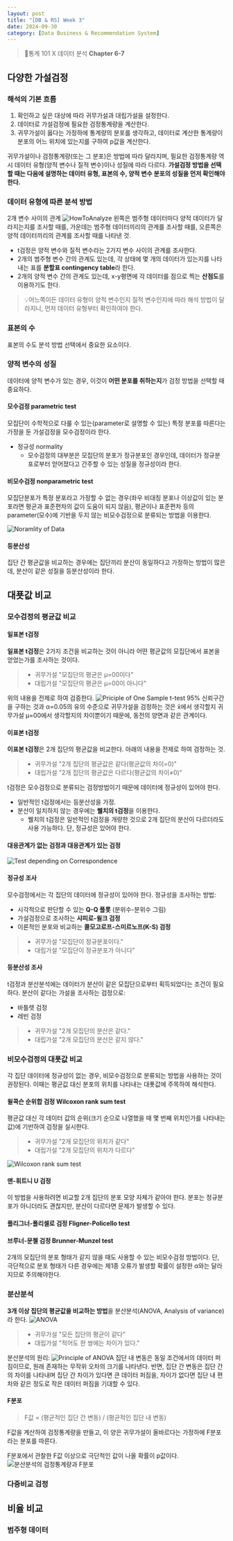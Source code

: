 ```yaml
---
layout: post
title: "[DB & RS] Week 3"
date: 2024-09-30
category: [Data Business & Recommendation System]
---
```


> 📌통계 101 X 데이터 분석 **Chapter 6-7**

## 다양한 가설검정

### 해석의 기본 흐름

1. 확인하고 싶은 대상에 따라 귀무가설과 대립가설을 설정한다.
2. 데이터로 가설검정에 필요한 검정통계량을 계산한다.
3. 귀무가설이 옳다는 가정하에 통계량의 분포를 생각하고, 데이터로 계산한 통계량이 분포의 어느 위치에 있는지를 구하여 p값을 계산한다.

귀무가설이나 검정통계량(또는 그 분포)은 방법에 따라 달라지며, 필요한 검정통계량 역시 데이터 유형(양적 변수나 질적 변수)이나 성질에 따라 다르다. **가설검정 방법을 선택할 때는 다음에 설명하는 데이터 유형, 표본의 수, 양적 변수 분포의 성질을 먼저 확인해야 한다.**

### 데이터 유형에 따른 분석 방법

2개 변수 사이의 관계
<img src="/public/img/240930/HowToAnalyze.png" alt="HowToAnalyze" >
왼쪽은 범주형 데이터마다 양적 데이터가 달라지는지를 조사할 때를, 가운데는 범주형 데이터끼리의 관계를 조사할 때를, 오른쪽은 양적 데이터끼리의 관계를 조사할 때를 나타낸 것.

- t검정은 양적 변수와 질적 변수라는 2가지 변수 사이의 관계를 조사한다.
- 2개의 범주형 변수 간의 관계도 있는데, 각 상태에 몇 개의 데이터가 있는지를 나타내는 표를 **분할표 contingency table**라 한다.
- 2개의 양적 변수 간의 관계도 있는데, x-y평면에 각 데이터를 점으로 찍는 **산점도**를 이용하기도 한다.

> 💡어느쪽이든 데이터 유형이 양적 변수인지 질적 변수인지에 따라 해석 방법이 달라지니, 먼저 데이터 유형부터 확인하여야 한다.

### 표본의 수

표본의 수도 분석 방법 선택에서 중요한 요소이다.

### 양적 변수의 성질

데이터에 양적 변수가 있는 경우, 이것이 **어떤 분포를 취하는지**가 검정 방법을 선택할 때 중요하다.

#### 모수검정 parametric test

모집단이 수학적으로 다룰 수 있는(parameter로 설명할 수 있는) 특정 분포를 따른다는 가정을 둔 가설검정을 모수검정이라 한다.

- 정규성 normality
  - 모수검정의 대부분은 모집단의 분포가 정규분포인 경우인데, 데이터가 정규분포로부터 얻어졌다고 간주할 수 있는 성질을 정규성이라 한다.

#### 비모수검정 nonparametric test

모집단분포가 특정 분포라고 가정할 수 없는 경우(좌우 비대칭 분포나 이상값이 있는 분포라면 평균과 표준편차의 값이 도움이 되지 않음), 평균이나 표준편차 등의 parameter(모수)에 기반을 두지 않는 비모수검정으로 분류되는 방법을 이용한다.

<img src="/public/img/240930/NormalityofData.png" alt="Noramlity of Data">

#### 등분산성

집단 간 평균값을 비교하는 경우에는 집단끼리 분산이 동일하다고 가정하는 방법이 많은데, 분산이 같은 성질을 등분산성이라 한다.

## 대푯값 비교

### 모수검정의 평균값 비교

#### 일표본 t검정

**일표본 t검정**은 2가지 조건을 비교하는 것이 아니라 어떤 평균값의 모집단에서 표본을 얻었는가를 조사하는 것이다.

> - 귀무가설 "모집단의 평균은 μ=00이다"
> - 대립가설 "모집단의 평균은 μ=00이 아니다"

위의 내용을 전제로 하여 검증한다.
<img src="/public/img/240930/일표본t검정의 원리.png" alt="Priciple of One Sample t-test">
95% 신뢰구간을 구하는 것과 α=0.05의 유의 수준으로 귀무가설을 검정하는 것은 x̄에서 생각할지 귀무가설 μ=00에서 생각할지의 차이뿐이기 때문에, 동전의 양면과 같은 관계이다.

#### 이표본 t검정

**이표본 t검정**은 2개 집단의 평균값을 비교한다. 아래의 내용을 전제로 하여 검정하는 것.

> - 귀무가설 "2개 집단의 평균값은 같다(평균값의 차이=0)"
> - 대립가설 "2개 집단의 평균값은 다르다(평균값의 차이≠0)"

t검정은 모수검정으로 분류되는 검정방법이기 때문에 데이터에 정규성이 있어야 한다.

- 일반적인 t검정에서는 등분산성을 가정.
- 분산이 일치하지 않는 경우에는 **웰치의 t검정**을 이용한다.
  - 웰치의 t검정은 일반적인 t검정을 개량한 것으로 2개 집단의 분산이 다르더라도 사용 가능하다. 단, 정규성은 있어야 한다.

#### 대응관계가 없는 검정과 대응관계가 있는 검정

<img src="/public/img/240930/대응관계 유무에 따른 검정.png" alt="Test depending on Correspondence">

#### 정규성 조사

모수검정에서는 각 집단의 데이터에 정규성이 있어야 한다.
정규성을 조사하는 방법:

- 시각적으로 판단할 수 있는 **Q-Q 플롯** (분위수-분위수 그림)
- 가설검정으로 조사하는 **샤피로-윌크 검정**
- 이론적인 분포와 비교하는 **콜모고로프-스미르노프(K-S) 검정**

> - 귀무가설 "모집단이 정규분포이다."
> - 대립가설 "모집단이 정규분포가 아니다"

#### 등분산성 조사

t검정과 분산분석에는 데이터가 분산이 같은 모집단으로부터 획득되었다는 조건이 필요하다.
분산이 같다는 가설을 조사하는 검정으로:

- 바틀렛 검정
- 레빈 검정

> - 귀무가설 "2개 모집단의 분산은 같다."
> - 대립가설 "2개 모집단의 분산은 같지 않다."

### 비모수검정의 대푯값 비교

각 집단 데이터에 정규성이 없는 경우, 비모수검정으로 분류되는 방법을 사용하는 것이 권장된다. 이때는 평균값 대신 분포의 위치를 나타내는 대푯값에 주목하여 해석한다.

#### 윌콕슨 순위합 검정 Wilcoxon rank sum test

평균값 대신 각 데이터 값의 순위(크기 순으로 나열했을 때 몇 번째 위치인가를 나타내는 값)에 기반하여 검정을 실시한다.

> - 귀무가설 "2개 모집단의 위치가 같다"
> - 대립가설 "2개 모집단의 위치가 다르다"

<img src="/public/img/240930/Wilcoxon.png" alt="Wilcoxon rank sum test">

#### 맨-휘트니 U 검정

이 방법을 사용하려면 비교할 2개 집단의 분포 모양 자체가 같아야 한다. 분포는 정규분포가 아니더라도 괜찮지만, 분산이 다르다면 문제가 발생할 수 있다.

#### 플리그너-폴리셀로 검정 Fligner-Policello test

#### 브루너-문첼 검정 Brunner-Munzel test

2개의 모집단의 분포 형태가 같지 않을 때도 사용할 수 있는 비모수검정 방법이다. 단, 극단적으로 분포 형태가 다른 경우에는 제1종 오류가 발생할 확률이 설정한 α와는 달라지므로 주의해야한다.

### 분산분석

**3개 이상 집단의 평균값을 비교하는 방법**을 분산분석(ANOVA, Analysis of variance)라 한다.
<img src="/public/img/240930/ANOVA.png" alt="ANOVA">

> - 귀무가설 "모든 집단의 평균이 같다"
> - 대립가설 "적어도 한 쌍에는 차이가 있다."

분산분석의 원리:
<img src="/public/img/240930/Principle of ANOVA.png" alt="Principle of ANOVA">
집단 내 변동은 동일 조건에서의 데이터 퍼짐이므로, 원래 존재하는 무작위 오차의 크기를 나타낸다. 반면, 집단 간 변동은 집단 간의 차이를 나타내며 집단 간 차이가 있다면 큰 데이터 퍼짐을, 차이가 없다면 집단 내 편차와 같은 정도로 작은 데이터 퍼짐을 기대할 수 있다.

#### F분포

> F값 = (평균적인 집단 간 변동) / (평균적인 집단 내 변동)

F값을 계산하여 검정통계량을 만들고, 이 양은 귀무가설이 올바르다는 가정하에 F분포라는 분포를 따른다.

F분포에서 관찰한 F값 이상으로 극단적인 값이 나올 확률이 p값이다.
<img src="/public/img/240930/F Distribution.png" alt="분산분석의 검정통계량과 F분포">

### 다중비교 검정

## 비율 비교

### 범주형 데이터
